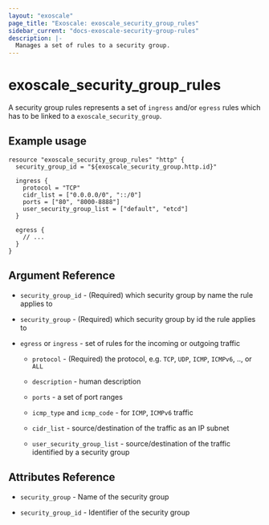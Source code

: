 ```yaml
---
layout: "exoscale"
page_title: "Exoscale: exoscale_security_group_rules"
sidebar_current: "docs-exoscale-security-group-rules"
description: |-
  Manages a set of rules to a security group.
---
```


# exoscale_security_group_rules

A security group rules represents a set of `ingress` and/or `egress` rules
which has to be linked to a `exoscale_security_group`.

## Example usage

```hcl
resource "exoscale_security_group_rules" "http" {
  security_group_id = "${exoscale_security_group.http.id}"

  ingress {
    protocol = "TCP"
    cidr_list = ["0.0.0.0/0", "::/0"]
    ports = ["80", "8000-8888"]
    user_security_group_list = ["default", "etcd"]
  }

  egress {
    // ...
  }
}
```

## Argument Reference

- `security_group_id` - (Required) which security group by name the rule applies to

- `security_group` - (Required) which security group by id the rule applies to

- `egress` or `ingress` - set of rules for the incoming or outgoing traffic

    - `protocol` - (Required) the protocol, e.g. `TCP`, `UDP`, `ICMP`, `ICMPv6`, .., or `ALL`

    - `description` - human description

    - `ports` - a set of port ranges

    - `icmp_type` and `icmp_code` - for `ICMP`, `ICMPv6` traffic

    - `cidr_list` - source/destination of the traffic as an IP subnet

    - `user_security_group_list` - source/destination of the traffic identified by a security group

## Attributes Reference

- `security_group` - Name of the security group

- `security_group_id` - Identifier of the security group
